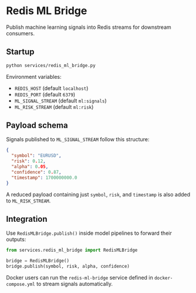 # Redis ML Bridge

Publish machine learning signals into Redis streams for downstream consumers.

## Startup

```bash
python services/redis_ml_bridge.py
```

Environment variables:

- `REDIS_HOST` (default `localhost`)
- `REDIS_PORT` (default `6379`)
- `ML_SIGNAL_STREAM` (default `ml:signals`)
- `ML_RISK_STREAM` (default `ml:risk`)

## Payload schema

Signals published to `ML_SIGNAL_STREAM` follow this structure:

```json
{
  "symbol": "EURUSD",
  "risk": 0.12,
  "alpha": 0.05,
  "confidence": 0.87,
  "timestamp": 1700000000.0
}
```

A reduced payload containing just `symbol`, `risk`, and `timestamp` is also added to `ML_RISK_STREAM`.

## Integration

Use `RedisMLBridge.publish()` inside model pipelines to forward their outputs:

```python
from services.redis_ml_bridge import RedisMLBridge

bridge = RedisMLBridge()
bridge.publish(symbol, risk, alpha, confidence)
```

Docker users can run the `redis-ml-bridge` service defined in `docker-compose.yml` to stream signals automatically.
